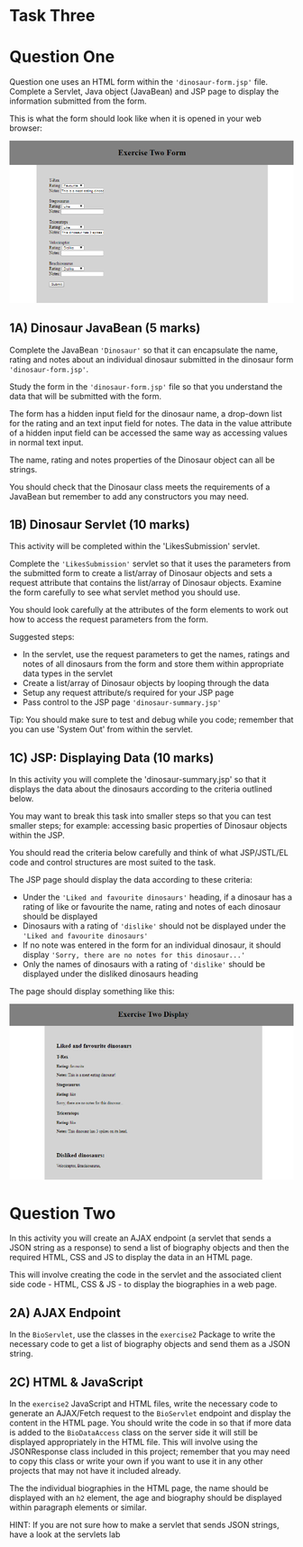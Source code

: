 # Task Three 

# Question One 

Question one uses an HTML form within the `'dinosaur-form.jsp'` file. 
Complete a Servlet, Java object (JavaBean) and JSP page to display the information submitted from the form. 

This is what the form should look like when it is opened in your web browser: 

![](spec/ExerciseOneForm.PNG)

## 1A) Dinosaur JavaBean (5 marks)

Complete the JavaBean `'Dinosaur'` so that it can encapsulate the name, rating and 
notes about an individual dinosaur submitted in the dinosaur form `'dinosaur-form.jsp'`.

Study the form in the `'dinosaur-form.jsp'` file so that you understand the data that will be submitted with the form.

The form has a hidden input field for the dinosaur name, a drop-down list for the rating and an text input field for notes. The
data in the value attribute of a hidden input field can be accessed the same way as accessing values in normal text input. 

The name, rating and notes properties of the Dinosaur object can all be strings. 

You should check that the Dinosaur class meets the requirements of a JavaBean but remember to add any constructors you may need.

## 1B) Dinosaur Servlet (10 marks)
This activity will be completed within the 'LikesSubmission' servlet.

Complete the `'LikesSubmission'` servlet so that it uses the parameters from the submitted form to create a list/array of Dinosaur objects and sets a request attribute
that contains the list/array of Dinosaur objects.
Examine the form carefully to see what servlet method you should use. 

You should look carefully at the attributes of the form elements to work out how to access the request parameters from the form.

Suggested steps:

- In the servlet, use the request parameters to get the names, ratings and notes of all dinosaurs from the form and store them within appropriate data types in the servlet
- Create a list/array of Dinosaur objects by looping through the data 
- Setup any request attribute/s required for your JSP page 
- Pass control to the JSP page `'dinosaur-summary.jsp'` 

Tip: You should make sure to test and debug while you code; remember that you can use 'System Out' from within the servlet.  

## 1C) JSP: Displaying Data (10 marks)

In this activity you will complete the 'dinosaur-summary.jsp' so that it displays the data about the dinosaurs according to the criteria
outlined below. 

You may want to break this task into smaller steps so that you can test smaller steps; for example: accessing basic properties of Dinosaur objects within the JSP. 

You should read the criteria below carefully and think of what JSP/JSTL/EL code and control structures are most suited to the task.   

The JSP page should display the data according to these criteria: 
- Under the `'Liked and favourite dinosaurs'` heading, if a dinosaur has a rating of like or favourite the name, rating and notes of each dinosaur 
should be displayed
- Dinosaurs with a rating of `'dislike'` should not be displayed under the `'Liked and favourite dinosaurs'` 
- If no note was entered in the form for an individual dinosaur, it should display `'Sorry, there are no notes for this dinosaur...'`
- Only the names of dinosaurs with a rating of `'dislike'` should be displayed under the disliked dinosaurs heading 


The page should display something like this:
 
![](spec/ExerciseOneDisplay.PNG)

# Question Two

In this activity you will create an AJAX endpoint (a servlet that sends a JSON string as a response) to send a list of biography objects and then the required HTML, CSS and JS to display the data in an HTML page. 

This will involve creating the code in the servlet and the associated client side code - HTML, CSS & JS - to display the biographies in a web page. 

## 2A) AJAX Endpoint 

In the `BioServlet`, use the classes in the `exercise2` Package to write the necessary code to get a list of biography objects and send them as a JSON string.

## 2C) HTML & JavaScript

In the `exercise2` JavaScript and HTML files, write the necessary code to generate an AJAX/Fetch request to the `BioServlet` endpoint and display the content in the HTML page. You should write the code in so that if more data is added to the `BioDataAccess` class on the server side it will still be displayed appropriately in the HTML file. This will involve using the JSONResponse class included in this project; remember that you may need to copy this class or write your own if you want to use it in any other projects that may not have it included already. 

The the individual biographies in the HTML page, the name should be displayed with an `h2` element, the age and biography should be displayed within paragraph elements or similar. 

HINT: If you are not sure how to make a servlet that sends JSON strings, have a look at the servlets lab
